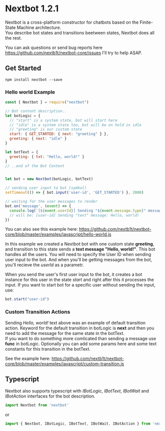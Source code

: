 # Nextbot 1.2.1

Nextbot is a cross-platform constructor for chatbots based on the Finite-State Machine architecture.  
You describe bot states and transitions beetween states, Nextbot does all the rest.

You can ask questions or send bug reports here https://github.com/nextb1t/nextbot-core/issues I'll try to help ASAP.

## Get Started
```
npm install nextbot --save
```

### Hello world Example

```javascript
const { Nextbot } = require("nextbot")

// Bot content description..
let botLogic = {
  // "start" is a system state, bot will start here
  // "idle" is a system state too, bot will be on hold in idle
  // "greeting" is our custom state
  start: { GET_STARTED: { next: "greeting" } },
  greeting: { next: "idle" }
}

let botText = {
  greeting: { txt: "Hello, world!" }
}
// ..end of the Bot Content


let bot = new Nextbot(botLogic, botText)

// sending user input to bot (symbol)
setTimeout(() => { bot.input('user-id', 'GET_STARTED') }, 2000)

// waiting for the user messages to render
bot.on('message', (event) => {
  console.log(`[${event.userId}] Sending "${event.message.type}" message: ${msg.message.content.txt}`)
  // will be: [user-id] Sending "text" message: Hello, world!
})
```

You can also see this example here: https://github.com/nextb1t/nextbot-core/blob/master/examples/javascript/hello-world.js

In this example we created a Nextbot bot with one custom state **greeting**, and transition to this state sends a **text message "Hello, world!"**. This bot handles all the users. You will need to specify the User ID when sending user input to the bot. And when you'll be getting messages from the bot, you'll recieve the *userId* as a parametr.

When you send the user's first user input to the bot, it creates a bot instance for this user in the state *start* and right after this it processes the input. If you want to start bot for a specific user without sending the input, use:

```javascript
bot.start("user-id")
```

### Custom Transition Actions

Sending *Hello, world!* text above was an example of default transition action. Keyword for the default transition in botLogic is **next** and then you need to add the message for the same state in the botText.  
If you want to do something more comlicated than sending a message use **func** in botLogic. Optionally you can add some params here and some text constants for this transition in the botText.

See the example here: https://github.com/nextb1t/nextbot-core/blob/master/examples/javascript/custom-transition.js

## Typescript

Nextbot also supports typescript with _IBotLogic_, _IBotText_, _IBotWait_ and _IBotAction_ interfaces for the bot description.

```javascript
import Nextbot from 'nextbot'
```
or
```javascript
import { Nextbot, IBotLogic, IBotText, IBotWait, IBotAction } from 'nextbot'
```
